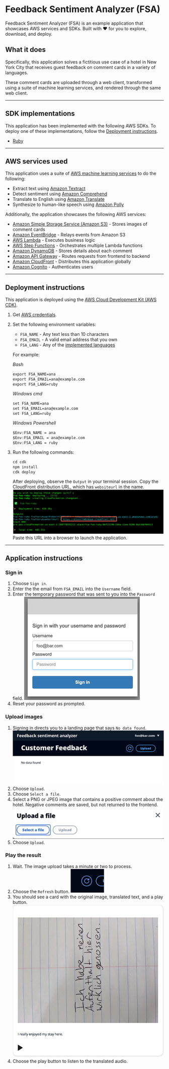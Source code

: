 # Feedback Sentiment Analyzer (FSA)

Feedback Sentiment Analyzer (FSA) is an example application that showcases AWS services and SDKs. Built with ❤️ for you to explore, download, and deploy.

## What it does

Specifically, this application solves a fictitious use case of a hotel in New York City that receives guest feedback on comment cards in a variety of languages.

These comment cards are uploaded through a web client, transformed using a suite of machine learning services, and rendered through the same web client.

---

## SDK implementations

This application has been implemented with the following AWS SDKs. To deploy one of these implementations, follow the [Deployment instructions](#deployment-instructions).

- [Ruby](../../ruby/cross-services/feedback-sentiment-analyzer/README.md)

---

## AWS services used

This application uses a suite of [AWS machine learning services](https://aws.amazon.com/machine-learning/) to do the following:

- Extract text using [Amazon Textract](https://aws.amazon.com/textract/)
- Detect sentiment using [Amazon Comprehend](https://aws.amazon.com/comprehend/)
- Translate to English using [Amazon Translate](https://aws.amazon.com/translate/)
- Synthesize to human-like speech using [Amazon Polly](https://aws.amazon.com/polly/)

Additionally, the application showcases the following AWS services:

- [Amazon Simple Storage Service (Amazon S3)](https://aws.amazon.com/s3/) - Stores images of comment cards
- [Amazon EventBridge](https://aws.amazon.com/eventbridge/) - Relays events from Amazon S3
- [AWS Lambda](https://aws.amazon.com/lambda/) - Executes business logic
- [AWS Step Functions](https://aws.amazon.com/stepfunctions/) - Orchestrates multiple Lambda functions
- [Amazon DynamoDB](https://aws.amazon.com/dynamodb/) - Stores details about each comment
- [Amazon API Gateway](https://aws.amazon.com/apigw/) - Routes requests from frontend to backend
- [Amazon CloudFront](https://aws.amazon.com/cloudfront/) - Distributes this application globally
- [Amazon Cognito](https://aws.amazon.com/cognito) - Authenticates users

---

## Deployment instructions

This application is deployed using the [AWS Cloud Development Kit (AWS CDK)](https://aws.amazon.com/cdk/).

1. Get [AWS credentials](https://docs.aws.amazon.com/cli/latest/userguide/cli-configure-files.html).
1. Set the following environment variables:

   - `FSA_NAME` - Any text less than 10 characters
   - `FSA_EMAIL` - A valid email address that you own
   - `FSA_LANG` - Any of the [implemented languages](#sdk-implementations)

   For example:

   _Bash_

   ```
   export FSA_NAME=ana
   export FSA_EMAIL=ana@example.com
   export FSA_LANG=ruby
   ```

   _Windows cmd_

   ```
   set FSA_NAME=ana
   set FSA_EMAIL=ana@example.com
   set FSA_LANG=ruby
   ```

   _Windows Powershell_

   ```
   $Env:FSA_NAME = ana
   $Env:FSA_EMAIL = ana@example.com
   $Env:FSA_LANG = ruby
   ```

1. Run the following commands:
   ```
   cd cdk
   npm install
   cdk deploy
   ```
   After deploying, observe the `Output` in your terminal session.
   Copy the CloudFront distribution URL, which has `websiteurl` in the name.
   ![console output](output.png)
   Paste this URL into a browser to launch the application.

---

## Application instructions

### Sign in

1. Choose `Sign in`.
2. Enter the the email from `FSA_EMAIL` into the `Username` field.
3. Enter the temporary password that was sent to you into the `Password` field.
   ![login form](login.png)
4. Reset your password as prompted.

### Upload images

1. Signing in directs you to a landing page that says `No data found`.
   ![empty](no-data-found.png)
2. Choose `Upload`.
3. Choose `Select a file`.
4. Select a PNG or JPEG image that contains a positive comment about the hotel. Negative comments are saved, but not returned to the frontend.
   ![upload](upload.png)
5. Choose `Upload`.

### Play the result

1. Wait. The image upload takes a minute or two to process.
2. Choose the `Refresh` button.
   ![refresh](refresh.png)
3. You should see a card with the original image, translated text, and a play button.
   ![translated text](card.png)
4. Choose the play button to listen to the translated audio.
